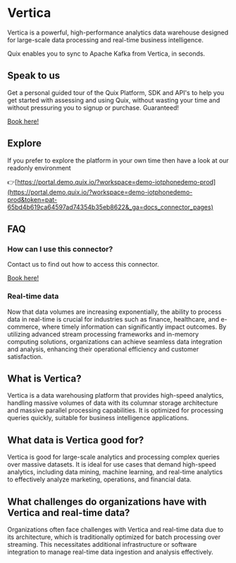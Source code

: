 <!--[tech-name]-->
# Vertica

<!--[blurb-about-tech]-->
Vertica is a powerful, high-performance analytics data warehouse designed for large-scale data processing and real-time business intelligence.

Quix enables you to sync to Apache Kafka <span id="to_or_from">from</span> <span id="techname">Vertica</span>, in seconds.

## Speak to us

Get a personal guided tour of the Quix Platform, SDK and API's to help you get started with assessing and using Quix, without wasting your time and without pressuring you to signup or purchase. Guaranteed!

[Book here!](https://quix.io/book-a-demo)


## Explore

If you prefer to explore the platform in your own time then have a look at our readonly environment

👉[https://portal.demo.quix.io/?workspace=demo-iotphonedemo-prod](https://portal.demo.quix.io/?workspace=demo-iotphonedemo-prod&token=pat-65bd4b619ca64597ad74354b35eb8622&_ga=docs_connector_pages)


## FAQ 

### How can I use this connector?

Contact us to find out how to access this connector.

[Book here!](https://quix.io/book-a-demo)

### Real-time data

Now that data volumes are increasing exponentially, the ability to process data in real-time is crucial for industries such as finance, healthcare, and e-commerce, where timely information can significantly impact outcomes. By utilizing advanced stream processing frameworks and in-memory computing solutions, organizations can achieve seamless data integration and analysis, enhancing their operational efficiency and customer satisfaction.

## What is <span id="techname">Vertica</span>?

<!--[tech-seo-text]-->
Vertica is a data warehousing platform that provides high-speed analytics, handling massive volumes of data with its columnar storage architecture and massive parallel processing capabilities. It is optimized for processing queries quickly, suitable for business intelligence applications.

## What data is <span id="techname">Vertica</span> good for?

<!--[tech-data-seo-text]-->
Vertica is good for large-scale analytics and processing complex queries over massive datasets. It is ideal for use cases that demand high-speed analytics, including data mining, machine learning, and real-time analytics to effectively analyze marketing, operations, and financial data.

## What challenges do organizations have with <span id="techname">Vertica</span> and real-time data?

<!--[tech-challenges-seo-text]-->
Organizations often face challenges with Vertica and real-time data due to its architecture, which is traditionally optimized for batch processing over streaming. This necessitates additional infrastructure or software integration to manage real-time data ingestion and analysis effectively.